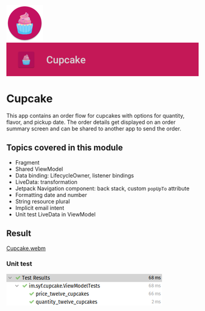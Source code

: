 ![ic_launcher_cupcake](src/main/res/mipmap-xhdpi/ic_launcher_cupcake_round.png?raw=true) ![ic_launcher_cupcake](images/Screenshot_20220717_145837.png?raw=true)

# Cupcake

This app contains an order flow for cupcakes with options for quantity, flavor, and pickup date. The
order details get displayed on an order summary screen and can be shared to another app to send the
order.

## Topics covered in this module

- Fragment
- Shared ViewModel
- Data binding: LifecycleOwner, listener bindings
- LiveData: transformation
- Jetpack Navigation component: back stack, custom `popUpTo` attribute
- Formatting date and number
- String resource plural
- Implicit email intent
- Unit test LiveData in ViewModel

## Result

[Cupcake.webm](https://user-images.githubusercontent.com/29587914/179438961-411335a0-aacf-4d74-b829-08b6e1ea2a24.webm)

### Unit test

![Unit test LiveData](images/Screenshot_20220718_101022.png?raw=true)
